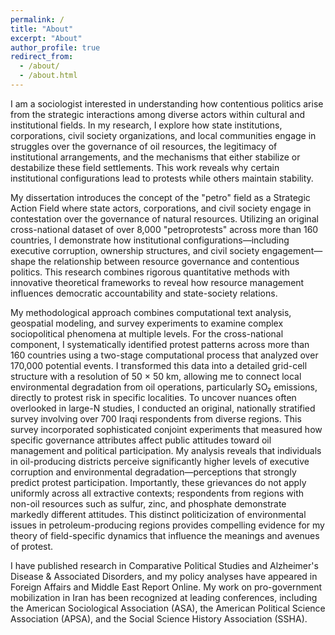 ```yaml
---
permalink: /
title: "About"
excerpt: "About"
author_profile: true
redirect_from:
  - /about/
  - /about.html
---
```


I am a sociologist interested in understanding how contentious politics arise from the strategic interactions among diverse actors within cultural and institutional fields. In my research, I explore how state institutions, corporations, civil society organizations, and local communities engage in struggles over the governance of oil resources, the legitimacy of institutional arrangements, and the mechanisms that either stabilize or destabilize these field settlements. This work reveals why certain institutional configurations lead to protests while others maintain stability.

My dissertation introduces the concept of the "petro" field as a Strategic Action Field where state actors, corporations, and civil society engage in contestation over the governance of natural resources. Utilizing an original cross-national dataset of over 8,000 "petroprotests" across more than 160 countries, I demonstrate how institutional configurations—including executive corruption, ownership structures, and civil society engagement—shape the relationship between resource governance and contentious politics. This research combines rigorous quantitative methods with innovative theoretical frameworks to reveal how resource management influences democratic accountability and state-society relations.

My methodological approach combines computational text analysis, geospatial modeling, and survey experiments to examine complex sociopolitical phenomena at multiple levels. For the cross-national component, I systematically identified protest patterns across more than 160 countries using a two-stage computational process that analyzed over 170,000 potential events. I transformed this data into a detailed grid-cell structure with a resolution of 50 × 50 km, allowing me to connect local environmental degradation from oil operations, particularly SO₂ emissions, directly to protest risk in specific localities.
To uncover nuances often overlooked in large-N studies, I conducted an original, nationally stratified survey involving over 700 Iraqi respondents from diverse regions. This survey incorporated sophisticated conjoint experiments that measured how specific governance attributes affect public attitudes toward oil management and political participation. My analysis reveals that individuals in oil-producing districts perceive significantly higher levels of executive corruption and environmental degradation—perceptions that strongly predict protest participation. Importantly, these grievances do not apply uniformly across all extractive contexts; respondents from regions with non-oil resources such as sulfur, zinc, and phosphate demonstrate markedly different attitudes. This distinct politicization of environmental issues in petroleum-producing regions provides compelling evidence for my theory of field-specific dynamics that influence the meanings and avenues of protest.


I have published research in Comparative Political Studies and Alzheimer's Disease & Associated Disorders, and my policy analyses have appeared in Foreign Affairs and Middle East Report Online. My work on pro-government mobilization in Iran has been recognized at leading conferences, including the American Sociological Association (ASA), the American Political Science Association (APSA), and the Social Science History Association (SSHA).
